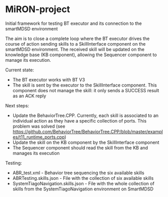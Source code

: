 # MiRON-project

Initial framework for testing BT executor and its connection to the smartMDSD environment

The aim is to close a complete loop where the BT executor drives the course of action sending skills to a SkillInterface component on the smartMDSD environment. The received skill will be updated on the knowledge base (KB component), allowing the Sequencer component to manage its execution.

Current state:
- The BT executor works with BT V3
- The skill is sent by the executor to the SkillInterface component. This component does not manage the skill: it only sends a SUCCESS result as an ACK reply

Next steps:
- Update the BehaviorTree.CPP. Currently, each skill is associated to an individual action as they have a specific collection of ports. This problem was solved (see https://github.com/BehaviorTree/BehaviorTree.CPP/blob/master/examples/t11_runtime_ports.cpp)
- Update the skill on the KB component by the SkillInterface component
- The Sequencer component should read the skill from the KB and manages its execution

Testing:
- ABR_test.xml - Behavior tree sequencing the six available skills
- ABRTesting.skills.json - File with the collection of six available skills
- SystemTiagoNavigation.skills.json - File with the whole collection of skills from the SystemTiagoNavigation environment on SmartMDSD
